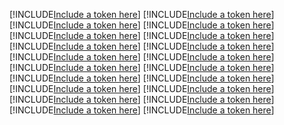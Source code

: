 [!INCLUDE[Include a token here](refs1526551889192/r1.md)]
[!INCLUDE[Include a token here](refs1526551889192/r2.md)]
[!INCLUDE[Include a token here](refs1526551889192/r3.md)]
[!INCLUDE[Include a token here](refs1526551889192/r4.md)]
[!INCLUDE[Include a token here](refs1526551889192/r5.md)]
[!INCLUDE[Include a token here](refs1526551889192/r6.md)]
[!INCLUDE[Include a token here](refs1526551889192/r7.md)]
[!INCLUDE[Include a token here](refs1526551889192/r8.md)]
[!INCLUDE[Include a token here](refs1526551889192/r9.md)]
[!INCLUDE[Include a token here](refs1526551889192/r10.md)]
[!INCLUDE[Include a token here](refs1526551889192/r11.md)]
[!INCLUDE[Include a token here](refs1526551889192/r12.md)]
[!INCLUDE[Include a token here](refs1526551889192/r13.md)]
[!INCLUDE[Include a token here](refs1526551889192/r14.md)]
[!INCLUDE[Include a token here](refs1526551889192/r15.md)]
[!INCLUDE[Include a token here](refs1526551889192/r16.md)]
[!INCLUDE[Include a token here](refs1526551889192/r17.md)]
[!INCLUDE[Include a token here](refs1526551889192/r18.md)]
[!INCLUDE[Include a token here](refs1526551889192/r19.md)]
[!INCLUDE[Include a token here](refs1526551889192/r20.md)]